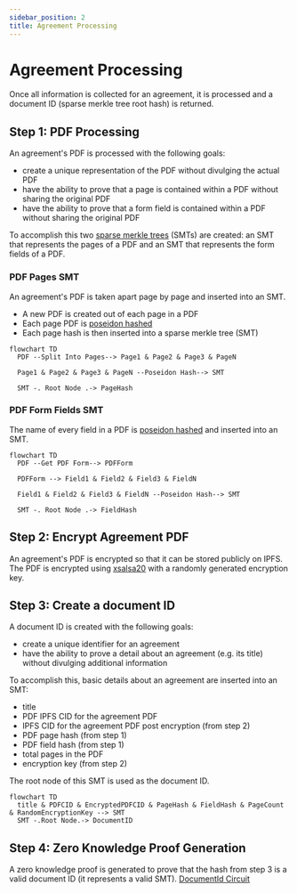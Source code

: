 ```yaml
---
sidebar_position: 2
title: Agreement Processing
---
```


# Agreement Processing

Once all information is collected for an agreement, it is processed and a document ID (sparse merkle tree root hash)
is returned.

## Step 1: PDF Processing

An agreement's PDF is processed with the following goals:

- create a unique representation of the PDF without divulging the actual PDF
- have the ability to prove that a page is contained within a PDF without sharing the original PDF
- have the ability to prove that a form field is contained within a PDF without sharing the original PDF

To accomplish this two [sparse merkle trees](https://wiki.polygon.technology/docs/zkEVM/zkProver/sparse-merkle-tree/)
(SMTs) are created: an SMT that represents the pages of a PDF and an SMT that represents the form fields of a PDF.

### PDF Pages SMT

An agreement's PDF is taken apart page by page and inserted into an SMT.

- A new PDF is created out of each page in a PDF
- Each page PDF is [poseidon hashed](https://www.poseidon-hash.info/)
- Each page hash is then inserted into a sparse merkle tree (SMT)

```mermaid
flowchart TD
  PDF --Split Into Pages--> Page1 & Page2 & Page3 & PageN

  Page1 & Page2 & Page3 & PageN --Poseidon Hash--> SMT

  SMT -. Root Node .-> PageHash
```

### PDF Form Fields SMT

The name of every field in a PDF is [poseidon hashed](https://www.poseidon-hash.info/) and inserted
into an SMT.

```mermaid
flowchart TD
  PDF --Get PDF Form--> PDFForm

  PDFForm --> Field1 & Field2 & Field3 & FieldN

  Field1 & Field2 & Field3 & FieldN --Poseidon Hash--> SMT

  SMT -. Root Node .-> FieldHash
```

## Step 2: Encrypt Agreement PDF

An agreement's PDF is encrypted so that it can be stored publicly on IPFS. The PDF is encrypted using
[xsalsa20](https://www.xsalsa20.com/) with a randomly generated encryption key.

## Step 3: Create a document ID

A document ID is created with the following goals:

- create a unique identifier for an agreement
- have the ability to prove a detail about an agreement (e.g. its title) without divulging additional information

To accomplish this, basic details about an agreement are inserted into an SMT:

- title
- PDF IPFS CID for the agreement PDF
- IPFS CID for the agreement PDF post encryption (from step 2)
- PDF page hash (from step 1)
- PDF field hash (from step 1)
- total pages in the PDF
- encryption key (from step 2)

The root node of this SMT is used as the document ID.

```mermaid
flowchart TD
  title & PDFCID & EncryptedPDFCID & PageHash & FieldHash & PageCount & RandomEncryptionKey --> SMT
  SMT -.Root Node.-> DocumentID
```

## Step 4: Zero Knowledge Proof Generation

A zero knowledge proof is generated to prove that the hash from step 3 is a valid document ID
(it represents a valid SMT). [DocumentId Circuit](https://github.com/zksig/zk-contracts/blob/main/circuits/templates/DocumentId.circom)
